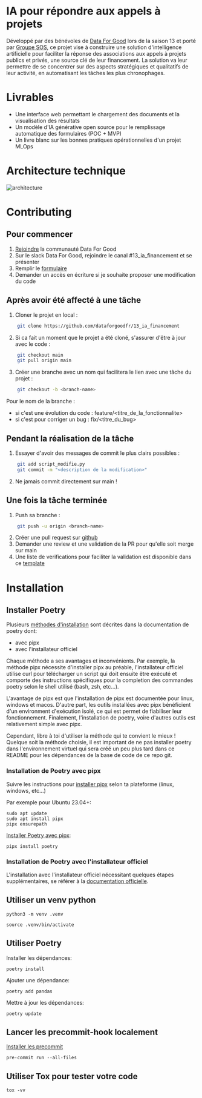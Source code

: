 # IA pour répondre aux appels à projets

Développé par des bénévoles de [Data For Good](https://www.dataforgood.fr/) lors de la saison 13 et porté par [Groupe SOS](https://www.groupe-sos.org/), ce projet vise à construire une solution d'intelligence artificielle pour faciliter la réponse des associations aux appels à projets publics et privés, une source clé de leur financement. La solution va leur permettre de se concentrer sur des aspects stratégiques et qualitatifs de leur activité, en automatisant les tâches les plus chronophages. 

# Livrables

- Une interface web permettant le chargement des documents et la visualisation des résultats
- Un modèle d'IA générative open source pour le remplissage automatique des formulaires (POC + MVP)
- Un livre blanc sur les bonnes pratiques opérationnelles d'un projet MLOps

# Architecture technique

![architecture](https://github.com/user-attachments/assets/5f81142a-a2b0-4984-8e6f-6e1b0fd8343a)

# Contributing

## Pour commencer
1. [Rejoindre](https://dataforgood.fr/join) la communauté Data For Good
2. Sur le slack Data For Good, rejoindre le canal #13_ia_financement et se présenter
3. Remplir le [formulaire](https://noco.services.dataforgood.fr/dashboard/#/nc/form/895fb8bb-df66-495a-b806-6a1d49a514f3)
4. Demander un accès en écriture si je souhaite proposer une modification du code

## Après avoir été affecté à une tâche
1. Cloner le projet en local :
```bash
    git clone https://github.com/dataforgoodfr/13_ia_financement
```
2. Si ca fait un moment que le projet a été cloné, s'assurer d'être à jour avec le code :
```bash
    git checkout main
    git pull origin main
```
3. Créer une branche avec un nom qui facilitera le lien avec une tâche du projet :
```bash
    git checkout -b <branch-name>
```
Pour le nom de la branche :
- si c'est une évolution du code : feature/<titre_de_la_fonctionnalite>
- si c'est pour corriger un bug : fix/<titre_du_bug>

## Pendant la réalisation de la tâche
1. Essayer d'avoir des messages de commit le plus clairs possibles :
```bash
    git add script_modifie.py
    git commit -m "<description de la modification>"
```
2. Ne jamais commit directement sur main !

## Une fois la tâche terminée
1. Push sa branche :
```bash
    git push -u origin <branch-name>
```
2. Créer une pull request sur [github](https://github.com/dataforgoodfr/13_ia_financement/compare)
3. Demander une review et une validation de la PR pour qu'elle soit merge sur main
4. Une liste de verifications pour faciliter la validation est disponible dans ce [template](.github/pull_request_template.md)

# Installation

## Installer Poetry

Plusieurs [méthodes d'installation](https://python-poetry.org/docs/#installation) sont décrites dans la documentation de poetry dont:

- avec pipx
- avec l'installateur officiel

Chaque méthode a ses avantages et inconvénients. Par exemple, la méthode pipx nécessite d'installer pipx au préable, l'installateur officiel utilise curl pour télécharger un script qui doit ensuite être exécuté et comporte des instructions spécifiques pour la completion des commandes poetry selon le shell utilisé (bash, zsh, etc...).

L'avantage de pipx est que l'installation de pipx est documentée pour linux, windows et macos. D'autre part, les outils installées avec pipx bénéficient d'un environment d'exécution isolé, ce qui est permet de fiabiliser leur fonctionnement. Finalement, l'installation de poetry, voire d'autres outils est relativement simple avec pipx.

Cependant, libre à toi d'utiliser la méthode qui te convient le mieux ! Quelque soit la méthode choisie, il est important de ne pas installer poetry dans l'environnement virtuel qui sera créé un peu plus tard dans ce README pour les dépendances de la base de code de ce repo git.

### Installation de Poetry avec pipx

Suivre les instructions pour [installer pipx](https://pipx.pypa.io/stable/#install-pipx) selon ta plateforme (linux, windows, etc...)

Par exemple pour Ubuntu 23.04+:

    sudo apt update
    sudo apt install pipx
    pipx ensurepath

[Installer Poetry avec pipx](https://python-poetry.org/docs/#installing-with-pipx):

    pipx install poetry

### Installation de Poetry avec l'installateur officiel

L'installation avec l'installateur officiel nécessitant quelques étapes supplémentaires,
se référer à la [documentation officielle](https://python-poetry.org/docs/#installing-with-the-official-installer).

## Utiliser un venv python

    python3 -m venv .venv

    source .venv/bin/activate

## Utiliser Poetry

Installer les dépendances:

    poetry install

Ajouter une dépendance:

    poetry add pandas

Mettre à jour les dépendances:

    poetry update

## Lancer les precommit-hook localement

[Installer les precommit](https://pre-commit.com/)

    pre-commit run --all-files

## Utiliser Tox pour tester votre code

    tox -vv
